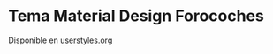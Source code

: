 # Tema Material Design Forocoches

Disponible en [userstyles.org](https://userstyles.org/styles/172863/forocoches-material-design-reupload)